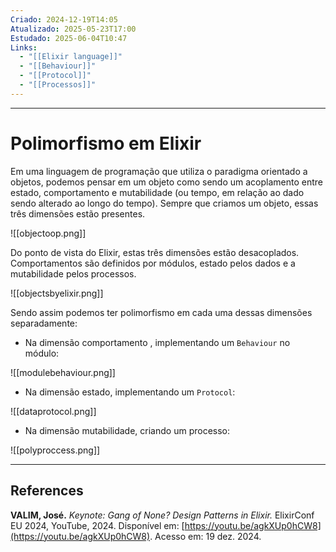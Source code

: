 ```yaml
---
Criado: 2024-12-19T14:05
Atualizado: 2025-05-23T17:00
Estudado: 2025-06-04T10:47
Links:
  - "[[Elixir language]]"
  - "[[Behaviour]]"
  - "[[Protocol]]"
  - "[[Processos]]"
---
```

---
# Polimorfismo em Elixir

Em uma linguagem de programação que utiliza o paradigma orientado a objetos, podemos pensar em um objeto como sendo um acoplamento entre estado, comportamento e mutabilidade (ou tempo, em relação ao dado sendo alterado ao longo do tempo). Sempre que criamos um objeto, essas três dimensões estão presentes.

![[objectoop.png]]

Do ponto de vista do Elixir, estas três dimensões estão desacoplados. Comportamentos são definidos por módulos, estado pelos dados e a mutabilidade pelos processos.

![[objectsbyelixir.png]]

Sendo assim podemos ter polimorfismo em cada uma dessas dimensões separadamente:

- Na dimensão comportamento , implementando um `Behaviour` no módulo:

![[modulebehaviour.png]]

- Na dimensão estado, implementando um  `Protocol`:

![[dataprotocol.png]]

- Na dimensão mutabilidade, criando um processo:

![[polyproccess.png]]

---
## References

**VALIM, José.** _Keynote: Gang of None? Design Patterns in Elixir._ ElixirConf EU 2024, YouTube, 2024. Disponível em: [https://youtu.be/agkXUp0hCW8](https://youtu.be/agkXUp0hCW8). Acesso em: 19 dez. 2024.